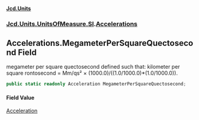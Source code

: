 #### [Jcd.Units](index.md 'index')

### [Jcd.Units.UnitsOfMeasure.SI](Jcd.Units.UnitsOfMeasure.SI.md 'Jcd.Units.UnitsOfMeasure.SI').[Accelerations](Accelerations.md 'Jcd.Units.UnitsOfMeasure.SI.Accelerations')

## Accelerations.MegameterPerSquareQuectosecond Field

megameter per square quectosecond defined such that: kilometer per square rontosecond = Mm/qs² ×
(1000.0)/((1.0/1000.0)*(1.0/1000.0)).

```csharp
public static readonly Acceleration MegameterPerSquareQuectosecond;
```

#### Field Value

[Acceleration](Acceleration.md 'Jcd.Units.UnitTypes.Acceleration')